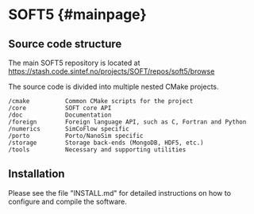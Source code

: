 SOFT5 {#mainpage}
=================

## Source code structure

The main SOFT5 repository is located at https://stash.code.sintef.no/projects/SOFT/repos/soft5/browse

The source code is divided into multiple nested CMake projects.

    /cmake          Common CMake scripts for the project
    /core           SOFT core API
    /doc            Documentation
    /foreign        Foreign language API, such as C, Fortran and Python
    /numerics       SimCoFlow specific
    /porto          Porto/NanoSim specific
    /storage        Storage back-ends (MongoDB, HDF5, etc.)
    /tools          Necessary and supporting utilities

## Installation

Please see the file "INSTALL.md" for detailed instructions on how to
configure and compile the software.


